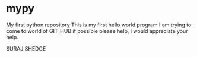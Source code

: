 # mypy
My first python repository
This is my first hello world program
I am trying to come to world of GIT_HUB
if possible please help, i would appreciate your help.

SURAJ SHEDGE
